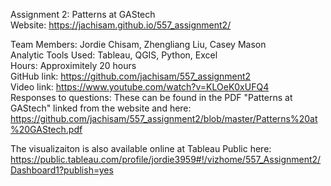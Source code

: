 Assignment 2: Patterns at GAStech  
Website: https://jachisam.github.io/557_assignment2/

Team Members: Jordie Chisam, Zhengliang Liu, Casey Mason  
Analytic Tools Used: Tableau, QGIS, Python, Excel  
Hours: Approximitely 20 hours  
GitHub link: https://github.com/jachisam/557_assignment2  
Video link:  https://www.youtube.com/watch?v=KLOeK0xUFQ4  
Responses to questions: These can be found in the PDF "Patterns at GAStech" linked from the website and here: https://github.com/jachisam/557_assignment2/blob/master/Patterns%20at%20GAStech.pdf  
  
The visualizaiton is also available online at Tableau Public here:   
https://public.tableau.com/profile/jordie3959#!/vizhome/557_Assignment2/Dashboard1?publish=yes  
